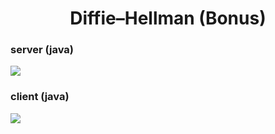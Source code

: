 <h1 align="center"> Diffie–Hellman (Bonus) </h1>

### server (java)
![](./java/server.png)

### client (java)
![](./java/client.png)
